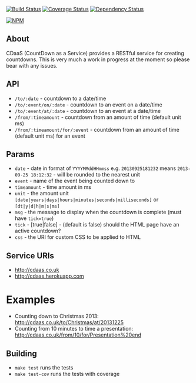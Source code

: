 [![Build Status](https://travis-ci.org/BoyCook/CDaaS.png?branch=master)](https://travis-ci.org/BoyCook/CDaaS)
[![Coverage Status](https://coveralls.io/repos/BoyCook/CDaaS/badge.png)](https://coveralls.io/r/BoyCook/CDaaS)
[![Dependency Status](https://gemnasium.com/BoyCook/CDaaS.png)](https://gemnasium.com/BoyCook/CDaaS)

[![NPM](https://nodei.co/npm/cdaas.png?downloads=true)](https://nodei.co/npm/cdaas) 

## About
CDaaS (CountDown as a Service) provides a RESTful service for creating countdowns. 
This is very much a work in progress at the moment so please bear with any issues.

## API
* `/to/:date` - countdown to a date/time
* `/to/:event/on/:date` - countdown to an event on a date/time
* `/to/:event/at/:date` - countdown to an event at a date/time
* `/from/:timeamount` - countdown from an amount of time (default unit ms)
* `/from/:timeamount/for/:event` - countdown from an amount of time (default unit ms) for an event

## Params
* `date` - date in format of `YYYYMMddHHmmss` e.g. `20130925181232` means `2013-09-25 18:12:32` - will be rounded to the nearest unit
* `event` - name of the event being counted down to
* `timeamount` - time amount in ms
* `unit` - the amount unit `[date|years|days|hours|minutes|seconds|milliseconds]` or `[dt|y|d|h|m|s|ms]`
* `msg` - the message to display when the countdown is complete (must have `tick=true`)
* `tick` - [true|false] - (default is false) should the HTML page have an active countdown? 
* `css` - the URI for custom CSS to be applied to HTML

## Service URIs
* http://cdaas.co.uk
* http://cdaas.herokuapp.com

# Examples
* Counting down to Christmas 2013: http://cdaas.co.uk/to/Christmas/at/20131225
* Counting from 10 minutes to time a presentation: http://cdaas.co.uk/from/10/for/Presentation%20end

## Building
* `make test` runs the tests
* `make test-cov` runs the tests with coverage
